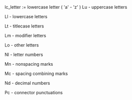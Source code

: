 lc_letter := lowercase letter ( 'a' - 'z' )
Lu - uppercase letters

Ll - lowercase letters

Lt - titlecase letters

Lm - modifier letters

Lo - other letters

Nl - letter numbers

Mn - nonspacing marks

Mc - spacing combining marks

Nd - decimal numbers

Pc - connector punctuations
